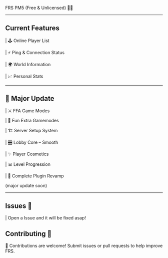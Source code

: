 FRS PM5 (Free & Unlicensed) ⛓️‍💥


---



## Current Features

| 🕹️ Online Player List 

| ⚡ Ping & Connection Status 

| 🌍 World Information 

| 📈 Personal Stats 


---



## 🌸 Major Update

| ⚔️ FFA Game Modes 

| 🪇 Fun Extra Gamemodes 

| 🏗️ Server Setup System 

| 🎛️ Lobby Core – Smooth

| ✨ Player Cosmetics 

| 📊 Level Progression 

| 🔄 Complete Plugin Revamp 

(major update soon)


---

## Issues 🚨 

| Open a Issue and it will be fixed asap!



## Contributing 🤝

🤝 Contributions are welcome! Submit issues or pull requests to help improve FRS.